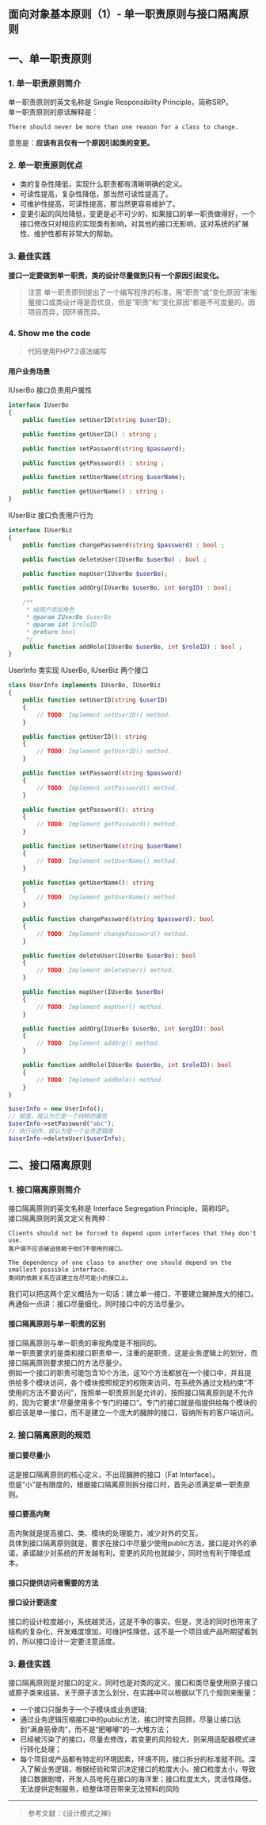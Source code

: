 面向对象基本原则（1）- 单一职责原则与接口隔离原则
---

## 一、单一职责原则

### 1. 单一职责原则简介

单一职责原则的英文名称是 Single Responsibility Principle，简称SRP。   
单一职责原则的原话解释是：

	There should never be more than one reason for a class to change.

意思是：**应该有且仅有一个原因引起类的变更。**

### 2. 单一职责原则优点

* 类的复杂性降低，实现什么职责都有清晰明确的定义。
* 可读性提高，复杂性降低，那当然可读性提高了。
* 可维护性提高，可读性提高，那当然更容易维护了。
* 变更引起的风险降低，变更是必不可少的，如果接口的单一职责做得好，一个接口修改只对相应的实现类有影响，对其他的接口无影响，这对系统的扩展性、维护性都有非常大的帮助。

### 3. 最佳实践

**接口一定要做到单一职责，类的设计尽量做到只有一个原因引起变化。**

> 注意 单一职责原则提出了一个编写程序的标准，用“职责”或“变化原因”来衡量接口或类设计得是否优良，但是“职责”和“变化原因”都是不可度量的，因项目而异，因环境而异。

### 4. Show me the code

> 代码使用PHP7.2语法编写

#### **用户业务场景**

IUserBo 接口负责用户属性

```php
interface IUserBo
{
    public function setUserID(string $userID);

    public function getUserID() : string ;

    public function setPassword(string $password);

    public function getPassword() : string ;

    public function setUserName(string $userName);

    public function getUserName() : string ;
}
```

IUserBiz 接口负责用户行为
```php
interface IUserBiz
{
    public function changePassword(string $password) : bool ;

    public function deleteUser(IUserBo $userBo) : bool ;

    public function mapUser(IUserBo $userBo);

    public function addOrg(IUserBo $userBo, int $orgID) : bool;

    /**
     * 给用户添加角色
     * @param IUserBo $userBo
     * @param int $roleID
     * @return bool
     */
    public function addRole(IUserBo $userBo, int $roleID) : bool ;
}
```

UserInfo 类实现 IUserBo, IUserBiz 两个接口
```php
class UserInfo implements IUserBo, IUserBiz
{
    public function setUserID(string $userID)
    {
        // TODO: Implement setUserID() method.
    }

    public function getUserID(): string
    {
        // TODO: Implement getUserID() method.
    }

    public function setPassword(string $password)
    {
        // TODO: Implement setPassword() method.
    }

    public function getPassword(): string
    {
        // TODO: Implement getPassword() method.
    }

    public function setUserName(string $userName)
    {
        // TODO: Implement setUserName() method.
    }

    public function getUserName(): string
    {
        // TODO: Implement getUserName() method.
    }

    public function changePassword(string $password): bool
    {
        // TODO: Implement changePassword() method.
    }

    public function deleteUser(IUserBo $userBo): bool
    {
        // TODO: Implement deleteUser() method.
    }

    public function mapUser(IUserBo $userBo)
    {
        // TODO: Implement mapUser() method.
    }

    public function addOrg(IUserBo $userBo, int $orgID): bool
    {
        // TODO: Implement addOrg() method.
    }

    public function addRole(IUserBo $userBo, int $roleID): bool
    {
        // TODO: Implement addRole() method.
    }
}
```

```php
$userInfo = new UserInfo();
// 赋值，就认为它是一个纯粹的属性
$userInfo->setPassword("abc");
// 执行动作，就认为是一个业务逻辑类
$userInfo->deleteUser($userInfo);
```

## 二、接口隔离原则


### 1. 接口隔离原则简介

接口隔离原则的英文名称是 Interface Segregation Principle，简称ISP。   
接口隔离原则的英文定义有两种：

	Clients should not be forced to depend upon interfaces that they don't use.
	客户端不应该被迫依赖于他们不使用的接口。

	The dependency of one class to another one should depend on the smallest possible interface.
	类间的依赖关系应该建立在尽可能小的接口上。

我们可以把这两个定义概括为一句话：建立单一接口，不要建立臃肿庞大的接口。  
再通俗一点讲：接口尽量细化，同时接口中的方法尽量少。

#### **接口隔离原则与单一职责的区别**

接口隔离原则与单一职责的审视角度是不相同的。  
单一职责要求的是类和接口职责单一，注重的是职责，这是业务逻辑上的划分，而接口隔离原则要求接口的方法尽量少。  
例如一个接口的职责可能包含10个方法，这10个方法都放在一个接口中，并且提供给多个模块访问，各个模块按照规定的权限来访问，在系统外通过文档约束“不使用的方法不要访问”，按照单一职责原则是允许的，按照接口隔离原则是不允许的，因为它要求“尽量使用多个专门的接口”。专门的接口就是指提供给每个模块的都应该是单一接口，而不是建立一个庞大的臃肿的接口，容纳所有的客户端访问。

### 2. 接口隔离原则的规范

#### **接口要尽量小**

这是接口隔离原则的核心定义，不出现臃肿的接口（Fat Interface）。  
但是“小”是有限度的，根据接口隔离原则拆分接口时，首先必须满足单一职责原则。

#### **接口要高内聚**

高内聚就是提高接口、类、模块的处理能力，减少对外的交互。  
具体到接口隔离原则就是，要求在接口中尽量少使用public方法，接口是对外的承诺，承诺越少对系统的开发越有利，变更的风险也就越少，同时也有利于降低成本。

#### **接口只提供访问者需要的方法**

#### **接口设计要适度**

接口的设计粒度越小，系统越灵活，这是不争的事实。但是，灵活的同时也带来了结构的复杂化，开发难度增加，可维护性降低，这不是一个项目或产品所期望看到的，所以接口设计一定要注意适度。

### 3. 最佳实践

接口隔离原则是对接口的定义，同时也是对类的定义，接口和类尽量使用原子接口或原子类来组装。关于原子该怎么划分，在实践中可以根据以下几个规则来衡量：

* 一个接口只服务于一个子模块或业务逻辑;
* 通过业务逻辑压缩接口中的public方法，接口时常去回顾，尽量让接口达到“满身筋骨肉”，而不是“肥嘟嘟”的一大堆方法；
* 已经被污染了的接口，尽量去修改，若变更的风险较大，则采用适配器模式进行转化处理；
* 每个项目或产品都有特定的环境因素，环境不同，接口拆分的标准就不同。深入了解业务逻辑，根据经验和常识决定接口的粒度大小。接口粒度太小，导致接口数据剧增，开发人员呛死在接口的海洋里；接口粒度太大，灵活性降低，无法提供定制服务，给整体项目带来无法预料的风险

---

> 参考文献：《设计模式之禅》